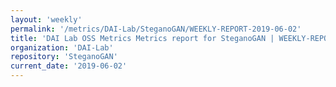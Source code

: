 ```yaml
---
layout: 'weekly'
permalink: '/metrics/DAI-Lab/SteganoGAN/WEEKLY-REPORT-2019-06-02'
title: 'DAI Lab OSS Metrics Metrics report for SteganoGAN | WEEKLY-REPORT-2019-06-02'
organization: 'DAI-Lab'
repository: 'SteganoGAN'
current_date: '2019-06-02'
---
```

